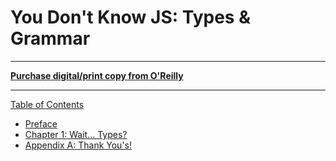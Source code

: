 # You Don't Know JS: Types & Grammar

-----

**[Purchase digital/print copy from O'Reilly](http://shop.oreilly.com/product/0636920033745.do)**

-----

[Table of Contents](toc.md)

* [Preface](../preface.md)
* [Chapter 1: Wait... Types?](ch1.md)
* [Appendix A: Thank You's!](apA.md)
